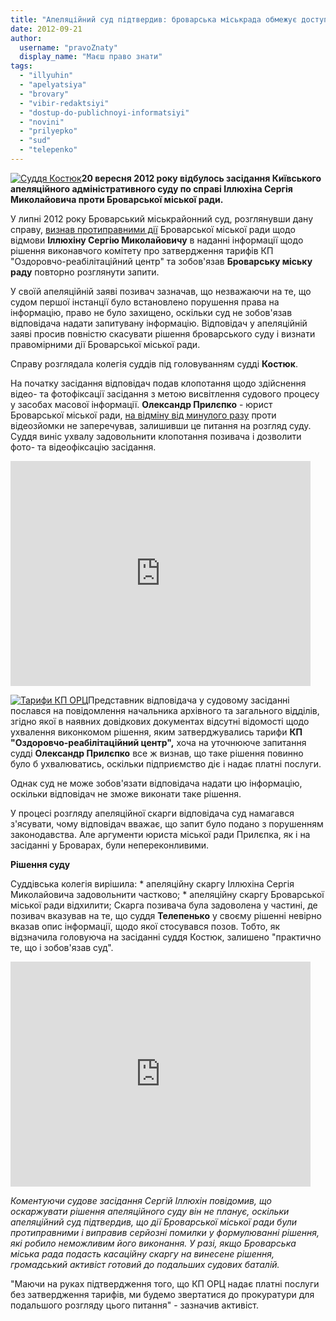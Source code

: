 ```yaml
---
title: "Апеляційний суд підтвердив: броварська міськрада обмежує доступ до інформації незаконно"
date: 2012-09-21
author: 
  username: "pravoZnaty"
  display_name: "Маєш право знати"
tags: 
  - "illyuhin"
  - "apelyatsiya"
  - "brovary"
  - "vibir-redaktsiyi"
  - "dostup-do-publichnoyi-informatsiyi"
  - "novini"
  - "prilyepko"
  - "sud"
  - "telepenko"
---
```


[![](https://mpz.brovary.org/wp-content/uploads/2012/09/sud.jpg "Суддя Костюк")](https://mpz.brovary.org/wp-content/uploads/2012/09/sud.jpg)**20 вересня 2012 року відбулось засідання Київського апеляційного адміністративного суду по справі Іллюхіна Сергія Миколайовича проти Броварської міської ради.**

У липні 2012 року Броварський міськрайонний суд, розглянувши дану справу, [визнав протиправними дії](https://mpz.brovary.org/sud-viznav-vidmovu-u-zadovolenni-informatsiynogo-zapitu-sergiya-illyuhina-protipravnoyu/ "Суд визнав відмову у задоволенні запиту на інформацію Сергія Іллюхіна протиправною") Броварської міської ради щодо відмови **Іллюхіну Сергію Миколайовичу** в наданні інформації щодо рішення виконавчого комітету про затвердження тарифів КП "Оздоровчо-реабілітаційний центр" та зобов'язав **Броварську міську раду** повторно розглянути запити.

У своїй апеляційній заяві позивач зазначав, що незважаючи на те, що судом першої інстанції було встановлено порушення права на інформацію, право не було захищено, оскільки суд не зобов'язав відповідача надати запитувану інформацію. Відповідач у апеляційній заяві просив повністю скасувати рішення броварського суду і визнати правомірними дії Броварської міської ради.

Справу розглядала колегія суддів під головуванням судді **Костюк**.

На початку засідання відповідач подав клопотання щодо здійснення відео- та фотофіксації засідання з метою висвітлення судового процесу у засобах масової інформації. **Олександр Прилєпко** - юрист Броварської міської ради, [на відміну від минулого разу](https://mpz.brovary.org/prilyepko-telepenko-ta-glasnist-sudovogo-protsesu-video/ "Прилєпко, Телепенько та гласність судового процесу (ВІДЕО)") проти відеозйомки не заперечував, залишивши це питання на розгляд суду. Суддя виніс ухвалу задовольнити клопотання позивача і дозволити фото- та відеофіксацію засідання.

<iframe src="http://www.youtube.com/embed/iuTsdXXRwEk" frameborder="0" width="480" height="360"></iframe>

[![](https://mpz.brovary.org/wp-content/uploads/2012/07/No-Tarifs.jpg "Тарифи КП ОРЦ")](https://mpz.brovary.org/wp-content/uploads/2012/07/No-Tarifs.jpg)Представник відповідача у судовому засіданні послався на повідомлення начальника архівного та загального відділів, згідно якої в наявних довідкових документах відсутні відомості щодо ухвалення виконкомом рішення, яким затверджувались тарифи **КП "Оздоровчо-реабілітаційний центр",** хоча на уточнююче запитання судді **Олександр Прилєпко** все ж визнав, що таке рішення повинно було б ухвалюватись, оскільки підприємство діє і надає платні послуги.

Однак суд не може зобов'язати відповідача надати цю інформацію, оскільки відповідач не зможе виконати таке рішення.

У процесі розгляду апеляційної скарги відповідача суд намагався з'ясувати, чому відповідач вважає, що запит було подано з порушенням законодавства. Але аргументи юриста міської ради Прилєпка, як і на засіданні у Броварах, були непереконливими.

**Рішення суду**

Суддівська колегія вирішила: \* апеляційну скаргу Іллюхіна Сергія Миколайовича задовольнити частково; \* апеляційну скаргу Броварської міської ради відхилити; Скарга позивача була задоволена у частині, де позивач вказував на те, що суддя **Телепенько** у своєму рішенні невірно вказав опис інформації, щодо якої стосувався позов. Тобто, як відзначила головуюча на засіданні суддя Костюк, залишено "практично те, що і зобов'язав суд".

<iframe src="http://www.youtube.com/embed/rC0qzJEqHng" frameborder="0" width="480" height="360"></iframe>

_Коментуючи судове засідання Сергій Іллюхін повідомив, що оскаржувати рішення апеляційного суду він не планує, оскільки апеляційний суд підтвердив, що дії Броварської міської ради були протиправними і виправив серйозні помилки у формулюванні рішення, які робило неможливим його виконання. У разі, якщо Броварська міська рада подасть касаційну скаргу на винесене рішення, громадський активіст готовий до подальших судових баталій._

"Маючи на руках підтвердження того, що КП ОРЦ надає платні послуги без затвердження тарифів, ми будемо звертатися до прокуратури для подальшого розгляду цього питання" - зазначив активіст.
